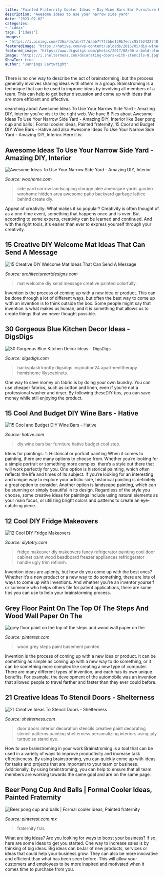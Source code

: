 ```yaml
---
title: "Painted Fraternity Cooler Ideas ~ Diy Wine Bars Bar Furniture Hative Budget Cool Step"
description: "Awesome ideas to use your narrow side yard"
date: "2023-02-02"
categories:
- "ideas"
tags: ["ideas"]
images:
- "https://i.pinimg.com/736x/da/ab/7f/daab7f7f3bbe139b7edcc95752422748.jpg"
featuredImage: "https://hative.com/wp-content/uploads/2015/05/diy-wine-bars/2-diy-wine-bars.jpg"
featured_image: "https://www.digsdigs.com/photos/2017/08/06-a-bold-blue-kitchen-with-light-colored-wooden-countertops-and-a-mosaic-tile-backsplash.jpg"
image: "https://i.shelterness.com/decorating-doors-with-stencils-8.jpg"
ShowToc: true
author: "Jennings Cartwright"
---
```



There is no one way to describe the act of brainstorming, but the process generally involves sharing ideas with others in a group. Brainstroming is a technique that can be used to improve ideas by involving all members of a team. This can help to get better discussion and come up with ideas that are more efficient and effective.

	

		
searching about Awesome Ideas To Use Your Narrow Side Yard - Amazing DIY, Interior you've visit to the right web. We have 8 Pics about Awesome Ideas To Use Your Narrow Side Yard - Amazing DIY, Interior like Beer pong cup and balls | Formal cooler ideas, Painted fraternity, 15 Cool and Budget DIY Wine Bars - Hative and also Awesome Ideas To Use Your Narrow Side Yard - Amazing DIY, Interior. Here it is:
		
    
## Awesome Ideas To Use Your Narrow Side Yard - Amazing DIY, Interior

<img loading=lazy src="http://www.woohome.com/wp-content/uploads/2016/06/how-to-use-a-narrow-side-yard-woohome-7.jpg" onerror="this.onerror=null;this.src='https://tse4.mm.bing.net/th?id=OIP.pbzJ2k6zJV-omllIf_TgjAHaO0&amp;pid=15.1';" alt="Awesome Ideas To Use Your Narrow Side Yard - Amazing DIY, Interior">

_Source: woohome.com_

>side yard narrow landscaping storage alee amenajare yards garden woohome hidden area awesome patio backyard garbage lattice behind create diy. 

	

Appeal of creativity: What makes it so popular?
Creativity is often thought of as a one-time event, something that happens once and is over. But according to some experts, creativity can be learned and continued. And with the right tools, it's easier than ever to express yourself through your creativity.

    
## 15 Creative DIY Welcome Mat Ideas That Can Send A Message

<img loading=lazy src="https://www.architectureartdesigns.com/wp-content/uploads/2017/07/15-Creative-DIY-Welcome-Mat-Ideas-That-Can-Send-A-Message-10.jpg" onerror="this.onerror=null;this.src='https://tse1.mm.bing.net/th?id=OIP.iy33pAzu-Q36PMxJ0uG_2gHaJw&amp;pid=15.1';" alt="15 Creative DIY Welcome Mat Ideas That Can Send A Message">

_Source: architectureartdesigns.com_

>mat welcome diy send message creative painted colorfully. 

	

Invention is the process of coming up with a new idea or product. This can be done through a lot of different ways, but often the best way to come up with an invention is to think outside the box. Some people might say that invention is what makes us human, and it is something that allows us to create things that we never thought possible.

    
## 30 Gorgeous Blue Kitchen Decor Ideas - DigsDigs

<img loading=lazy src="https://www.digsdigs.com/photos/2017/08/06-a-bold-blue-kitchen-with-light-colored-wooden-countertops-and-a-mosaic-tile-backsplash.jpg" onerror="this.onerror=null;this.src='https://tse4.mm.bing.net/th?id=OIP.KJvg5wJqQUSkh8nqF4mARgHaLH&amp;pid=15.1';" alt="30 Gorgeous Blue Kitchen Decor Ideas - DigsDigs">

_Source: digsdigs.com_

>backsplash knotty digsdigs inspiration24 apartmenttherapy homishome lilyscabinets. 

	

One way to save money on fabric is by doing your own laundry. You can use cheaper fabrics, such as cotton and linen, even if you're not a professional washer and dryer. By following theseDIY tips, you can save money while still enjoying the product.

    
## 15 Cool And Budget DIY Wine Bars - Hative

<img loading=lazy src="https://hative.com/wp-content/uploads/2015/05/diy-wine-bars/2-diy-wine-bars.jpg" onerror="this.onerror=null;this.src='https://tse4.mm.bing.net/th?id=OIP.uQFIcKi7RAY-kraW4nEiRAHaLs&amp;pid=15.1';" alt="15 Cool and Budget DIY Wine Bars - Hative">

_Source: hative.com_

>diy wine bars bar furniture hative budget cool step. 

	

Ideas for paintings: 1. Historical or portrait painting
When it comes to painting, there are many options to choose from. Whether you’re looking for a simple portrait or something more complex, there’s a style out there that will work perfectly for you. One option is historical painting, which often reflects the life and times of its subject. If you’re looking for an interesting and unique way to explore your artistic side, historical painting is definitely a great option to consider. Another option is landscape painting, which can be stunning or simply beautiful in its design. Regardless of the style you choose, some creative ideas for paintings include using natural elements as your main focus, or utilizing bright colors and patterns to create an eye-catching piece.

    
## 12 Cool DIY Fridge Makeovers

<img loading=lazy src="http://diytotry.com/wp-content/uploads/2015/11/Fancy-Fridge-Makeover.jpg" onerror="this.onerror=null;this.src='https://tse3.mm.bing.net/th?id=OIP.RzReqt6sTjOD9DgTVB1p1AHaKn&amp;pid=15.1';" alt="12 Cool DIY Fridge Makeovers">

_Source: diytotry.com_

>fridge makeover diy makeovers fancy refrigerator painting cool door cabinet paint wood beadboard freezer appliances refridgerator handle ugly trim refinish. 

	

Invention ideas are aplenty, but how do you come up with the best ones? Whether it’s a new product or a new way to do something, there are lots of ways to come up with inventions. And whether you’re an inventor yourself or someone who helps others file for patent applications, there are some tips you can use to help your brainstorming process.

    
## Grey Floor Paint On The Top Of The Steps And Wood Wall Paper On The

<img loading=lazy src="https://i.pinimg.com/736x/37/68/3a/37683a5f111a7d162c4d4061a97b7ef7.jpg" onerror="this.onerror=null;this.src='https://tse4.mm.bing.net/th?id=OIP._oPdoSYVBtwRuDFFB2pT_AAAAA&amp;pid=15.1';" alt="grey floor paint on the top of the steps and wood wall paper on the">

_Source: pinterest.com_

>wood grey steps paint basement painted. 

	

Invention is the process of coming up with a new idea or product. It can be something as simple as coming up with a new way to do something, or it can be something more complex like creating a new type of computer. There are many different types of invention, and each has its own unique benefits. For example, the development of the automobile was an invention that allowed people to travel farther and faster than they ever could before.

    
## 21 Creative Ideas To Stencil Doors - Shelterness

<img loading=lazy src="https://i.shelterness.com/decorating-doors-with-stencils-8.jpg" onerror="this.onerror=null;this.src='https://tse2.mm.bing.net/th?id=OIP.86p1qDZR1wOqE9Z6LBrwxgAAAA&amp;pid=15.1';" alt="21 Creative Ideas To Stencil Doors - Shelterness">

_Source: shelterness.com_

>door doors interior decoration stencils creative paint decorating stencil patterns painting shelterness personalizing interiors using july turquoise stand eye. 

	

How to use brainstroming in your work
Brainstroming is a tool that can be used in a variety of ways to improve productivity and increase task effectiveness. By using brainstroming, you can quickly come up with ideas for tasks and projects that are important to your team or business. Additionally, by using brainstroming, you can help to ensure that all team members are working towards the same goal and are on the same page.

    
## Beer Pong Cup And Balls | Formal Cooler Ideas, Painted Fraternity

<img loading=lazy src="https://i.pinimg.com/736x/da/ab/7f/daab7f7f3bbe139b7edcc95752422748.jpg" onerror="this.onerror=null;this.src='https://tse1.mm.bing.net/th?id=OIP.xdxdVjvah0hNNJqSSRfIVAHaJ3&amp;pid=15.1';" alt="Beer pong cup and balls | Formal cooler ideas, Painted fraternity">

_Source: pinterest.com.mx_

>fraternity frat. 

	

What are big ideas?
Are you looking for ways to boost your business? If so, here are some ideas to get you started. 
One way to increase sales is by thinking of big ideas. Big ideas can beJar of new products, services or ideas that could help your business grow. They can also be more innovative and efficient than what has been seen before. This will allow your customers and employees to be more inspired and motivated when it comes time to purchase from you.

